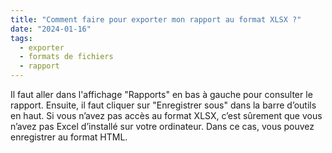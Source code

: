 ```yaml
---
title: "Comment faire pour exporter mon rapport au format XLSX ?"
date: "2024-01-16"
tags:
  - exporter
  - formats de fichiers
  - rapport
---
```


Il faut aller dans l'affichage "Rapports" en bas à gauche pour consulter le rapport. Ensuite, il faut cliquer sur "Enregistrer sous" dans la barre d’outils en haut. Si vous n’avez pas accès au format XLSX, c’est sûrement que vous n’avez pas Excel d’installé sur votre ordinateur. Dans ce cas, vous pouvez enregistrer au format HTML.

